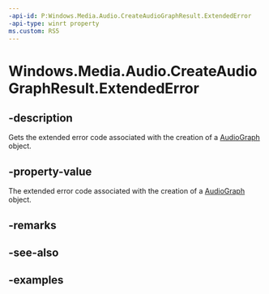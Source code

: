 ```yaml
---
-api-id: P:Windows.Media.Audio.CreateAudioGraphResult.ExtendedError
-api-type: winrt property
ms.custom: RS5
---
```


<!-- Property syntax.
public HResult ExtendedError { get; }
-->

# Windows.Media.Audio.CreateAudioGraphResult.ExtendedError

## -description
Gets the extended error code associated with the creation of a [AudioGraph](audiograph.md) object.

## -property-value
The extended error code associated with the creation of a [AudioGraph](audiograph.md) object. 

## -remarks

## -see-also

## -examples

